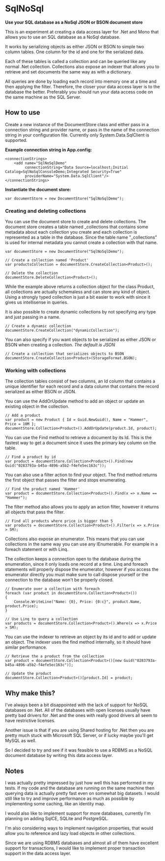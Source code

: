 SqlNoSql
========

**Use your SQL database as a NoSql JSON or BSON document store**

This is an experiment at creating a data access layer for .Net and Mono that allows you to use an SQL database as a 
NoSql database.

It works by serializing objects as either JSON or BSON to simple two column tables. One column for the id and one for 
the serialized data.

Each of these tables is called a collection and can be queried like any normal .Net collection. Collections also expose
an indexer that allows you to retrieve and set documents the same way as with a dictionary.

All queries are done by loading each record into memory one at a time and then applying the filter. Therefore, the 
closer your data access layer is to the database the better. Preferably you should run your data access code on the same
machine as the SQL Server.

How to use
----------

Create a new instance of the DocumentStore class and either pass in a connection string and provider name, or pass in 
the name of the connection string in your configuration file. Currently only System.Data.SqlClient is supported. 

**Example connection string in App.config:**

    <connectionStrings>
        <add name="SqlNoSqlDemo" 
             connectionString="Data Source=localhost;Initial Catalog=SqlNoSqlConsoleDemo;Integrated Security=True" 
             providerName="System.Data.SqlClient"/>
    </connectionStrings>

**Instantiate the document store:**

    var documentStore = new DocumentStore("SqlNoSqlDemo");

### Creating and deleting collections

You can use the document store to create and delete collections. The document store creates a table named _collections 
that contains some metadata about each collection you create and each collection is represented as a table in the 
database. Since the table name "_collections" is used for internal metadata you cannot create a collection with that
name.

    var documentStore = new DocumentStore("SqlNoSqlDemo");
    
    // Create a collection named 'Product'
    var productsCollection = documentStore.CreateCollection<Product>();
    
    // Delete the collection
    documentStore.DeleteCollection<Product>();

While the example above returns a collection object for the class Product, all collections are actually schemaless and 
can store any kind of object. Using a strongly typed collection is just a bit easier to work with since it gives us 
intellisense in queries.

It is also possible to create dynamic collections by not specifying any type and just passing in a name.

    // Create a dynamic collection
    documentStore.CreateCollection("dynamicCollection");

You can also specify if you want objects to be serialized as either JSON or BSON when creating a collection. 
*The default is JSON*

    // Create a collection that serializes objects to BSON
    documentStore.CreateCollection<Product>(StorageFormat.BSON);

### Working with collections

The collection tables consist of two columns, an Id column that contains a unique identifier for each record and a data 
column that contains the record serialized as either BSON or JSON.

You can use the AddOrUpdate method to add an object or update an existing object in the collection.

    // Add a product
    var product = new Product { Id = Guid.NewGuid(), Name = "Hammer", Price = 10M };
    documentStore.Collection<Product>().AddOrUpdate(product.Id, product);

You can use the Find method to retrieve a document by its Id. This is the fastest way to get a document since it uses 
the primary key column on the table.

    // Find a product by id
    var product = documentStore.Collection<Product>().Find(new Guid("0283793a-b45a-4896-a5b2-f4efe5ec163c"));

You can also use a filter action to find your object. The find method returns the first object that passes the filter
and stops enumerating.

    // Find the product named 'Hammer'
    var product = documentStore.Collection<Product>().Find(x => x.Name == "Hammer");

The filter method also allows you to apply an action filter, however it returns all objects that pass the filter.

    // Find all products where price is bigger than 5
    var products = documentStore.Collection<Product>().Filter(x => x.Price > 5M);

Collections also expose an enumerator. This means that you can use collections in the same way you can use any 
IEnumerable. For example in a foreach statement or with Linq.

The collection keeps a connection open to the database during the enumeration, since it only loads one record at a time.
Linq and foreach statements will properly dispose the enumerator, however if you access the enumerator directly you must
make sure to call dispose yourself or the connection to the database won't be properly closed.

    // Enumerate over a collection with foreach
    foreach (var product in documentStore.Collection<Product>())
    {
        Console.WriteLine("Name: {0}, Price: {0:c}", product.Name, product.Price);
    }
    
    // Use Linq to query a collection
    var products = documentStore.Collection<Product>().Where(x => x.Price > 5M);

You can use the indexer to retrieve an object by its id and to add or update an object. The indexer uses the find method
internally, so it should have similar performance.

    // Retrieve the a product from the collection
    var product = documentStore.Collection<Product>()[new Guid("0283793a-b45a-4896-a5b2-f4efe5ec163c")];
    
    // Update the product
    documentStore.Collection<Product>()[product.Id] = product;

Why make this?
--------------

I've always been a bit disappointed with the lack of support for NoSQL databases on .Net. All of the databases with open
licenses usually have pretty bad drivers for .Net and the ones with really good drivers all seem to have restrictive 
licenses.

Another issue is that if you are using Shared hosting for .Net then you are pretty much stuck with Microsoft SQL Server,
or if lucky maybe you'll get MySQL as well.

So I decided to try and see if it was feasible to use a RDBMS as a NoSQL document database by writing this data access 
layer.

Notes
------

I was actually pretty impressed by just how well this has performed in my tests. If my code and the database are running
on the same machine then querying data is actually pretty fast even on somewhat big datasets. I would still like to try 
and improve performance as much as possible by implementing some caching, like an identity map.

I would also like to implement support for more databases, currently I'm planning on adding SqlCE, SQLite and 
PostgreSQL.

I'm also considering ways to implement navigation properties, that would allow you to reference and lazy load objects in
other collections.

Since we are using RDBMS databases and almost all of them have excellent support for transactions, I would like to 
implement proper transaction support in the data access layer.